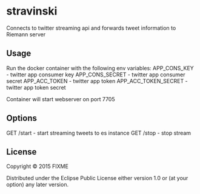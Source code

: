 # stravinski

Connects to twitter streaming api and forwards tweet information to Riemann server


## Usage

Run the docker container with the following env variables:
APP_CONS_KEY - twitter app consumer key
APP_CONS_SECRET - twitter app consumer secret
APP_ACC_TOKEN - twitter app token
APP_ACC_TOKEN_SECRET - twitter app token secret

Container will start webserver on port 7705
## Options

GET /start - start streaming tweets to es instance
GET /stop - stop stream


## License

Copyright © 2015 FIXME

Distributed under the Eclipse Public License either version 1.0 or (at
your option) any later version.

